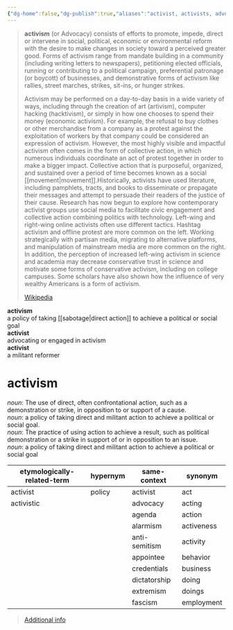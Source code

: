```yaml
---
{"dg-home":false,"dg-publish":true,"aliases":"activist, activists, advocacy, anti-racist, antiracist, anti racist, anti-fascist, antifascist, anti fascist, antifa, sjw, social justice warriors, social justice warriors, anarchist, anarchists, anti-racists, antiracists, anti racists, anti-fascists, antifascists, anti fascists","locations":null,"tag":null,"date":null,"title":"activism","permalink":"/activism/","dgHomeLink":true,"dgPassFrontmatter":true}
---
```


> **activism** (or Advocacy) consists of efforts to promote, impede, direct or intervene in social, political, economic or environmental reform with the desire to make changes in society toward a perceived greater good. Forms of activism range from mandate building in a community (including writing letters to newspapers), petitioning elected officials, running or contributing to a political campaign, preferential patronage (or boycott) of businesses, and demonstrative forms of activism like rallies, street marches, strikes, sit-ins, or hunger strikes.
>
> Activism may be performed on a day-to-day basis in a wide variety of ways, including through the creation of art (artivism), computer hacking (hacktivism), or simply in how one chooses to spend their money (economic activism). For example, the refusal to buy clothes or other merchandise from a company as a protest against the exploitation of workers by that company could be considered an expression of activism. However, the most highly visible and impactful activism often comes in the form of collective action, in which numerous individuals coordinate an act of protest together in order to make a bigger impact. Collective action that is purposeful, organized, and sustained over a period of time becomes known as a social [[movement|movement]].Historically, activists have used literature, including pamphlets, tracts, and books to disseminate or propagate their messages and attempt to persuade their readers of the justice of their cause. Research has now begun to explore how contemporary activist groups use social media to facilitate civic engagement and collective action combining politics with technology. Left-wing and right-wing online activists often use different tactics. Hashtag activism and offline protest are more common on the left. Working strategically with partisan media, migrating to alternative platforms, and manipulation of mainstream media are more common on the right. In addition, the perception of increased left-wing activism in science and academia may decrease conservative trust in science and motivate some forms of conservative activism, including on college campuses. Some scholars have also shown how the influence of very wealthy Americans is a form of activism.
>
> [Wikipedia](https://en.wikipedia.org/wiki/Activism)

**activism**  
a policy of taking [[sabotage|direct action]] to achieve a political or social goal  
**activist**  
advocating or engaged in activism  
**activist**  
a militant reformer  

# activism

*noun*: The use of direct, often confrontational action, such as a demonstration or strike, in opposition to or support of a cause.  
*noun*: a policy of taking direct and militant action to achieve a political or social goal.  
*noun*: The practice of using <xref>action</xref> to achieve a result, such as <xref>political</xref> <xref>demonstration</xref> or a <xref>strike</xref> in support of or in <xref>opposition</xref> to an <xref>issue</xref>.  
*noun*: a policy of taking direct and militant action to achieve a political or social goal

| etymologically-related-term |hypernym |same-context |synonym |
| --- | --- | --- | --- |
| activist | policy | activist | act |
| activistic | | advocacy | acting |
| | | agenda | action |
| | | alarmism | activeness |
| | | anti-semitism | activity |
| | | appointee | behavior |
| | | credentials | business |
| | | dictatorship | doing |
| | | extremism | doings |
| | | fascism | employment |

> [Additional info](https://www.wordnik.com/words/activism)
